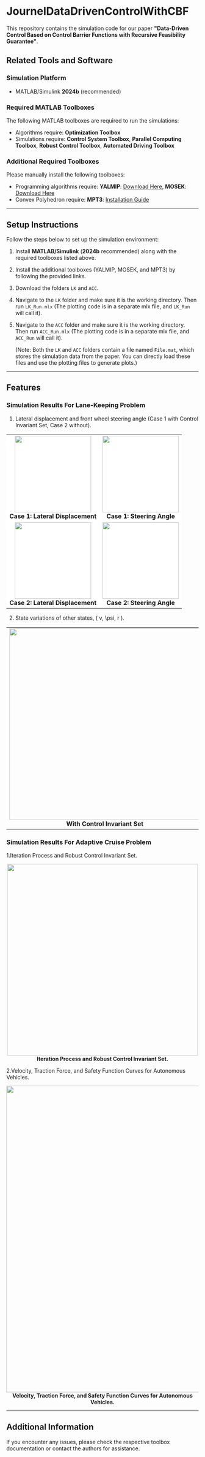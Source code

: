 # JournelDataDrivenControlWithCBF

This repository contains the simulation code for our paper **"Data-Driven Control Based on Control Barrier Functions with Recursive Feasibility Guarantee"**.

## **Related Tools and Software**

### **Simulation Platform**
- MATLAB/Simulink **2024b** (recommended)
  
### **Required MATLAB Toolboxes**
The following MATLAB toolboxes are required to run the simulations:
- Algorithms require:
  **Optimization Toolbox**
- Simulations require:
  **Control System Toolbox**, **Parallel Computing Toolbox**, **Robust Control Toolbox**, **Automated Driving Toolbox**

### **Additional Required Toolboxes**
Please manually install the following toolboxes:
- Programming algorithms require:
  **YALMIP**: [Download Here](https://yalmip.github.io/download/), **MOSEK**: [Download Here](https://www.mosek.com/downloads/)
- Convex Polyhedron require:
  **MPT3**: [Installation Guide](https://www.mpt3.org/pmwiki.php/Main/Installation)

---

## **Setup Instructions**
Follow the steps below to set up the simulation environment:

1. Install **MATLAB/Simulink** (**2024b** recommended) along with the required toolboxes listed above.
2. Install the additional toolboxes (YALMIP, MOSEK, and MPT3) by following the provided links.
3. Download the folders `LK` and `ACC`.
4. Navigate to the `LK` folder and make sure it is the working directory. Then run `LK_Run.mlx` (The plotting code is in a separate mlx file, and `LK_Run` will call it).
5. Navigate to the `ACC` folder and make sure it is the working directory. Then run `ACC_Run.mlx` (The plotting code is in a separate mlx file, and `ACC_Run` will call it).
   
   (Note: Both the `LK` and `ACC` folders contain a file named `File.mat`, which stores the simulation data from the paper. You can directly load these files and use the plotting files to generate plots.)

---
## **Features**
### **Simulation Results For Lane-Keeping Problem**

1. Lateral displacement and front wheel steering angle (Case 1 with Control Invariant Set, Case 2 without). 
<table align="center">
    <tr>
        <td align="center" style="background-color: white;">
            <img src="https://raw.githubusercontent.com/aicpslab/DDControlWithCBF/main/LK/Figures/LK3.jpg" width="200"><br>
            <b>Case 1: Lateral Displacement</b>
        </td>
        <td align="center" style="background-color: white;">
            <img src="https://raw.githubusercontent.com/aicpslab/DDControlWithCBF/main/LK/Figures/LK5.jpg" width="200"><br>
            <b>Case 1: Steering Angle</b>
        </td>
    </tr>
    <tr>
        <td align="center" style="background-color: white;">
            <img src="https://raw.githubusercontent.com/aicpslab/DDControlWithCBF/main/LK/Figures/LK4.jpg" width="200"><br>
            <b>Case 2: Lateral Displacement</b>
        </td>
        <td align="center" style="background-color: white;">
            <img src="https://raw.githubusercontent.com/aicpslab/DDControlWithCBF/main/LK/Figures/LK6.jpg" width="200"><br>
            <b>Case 2: Steering Angle</b>
        </td>
    </tr>
</table>


2. State variations of other states, \( v, \psi, r \). 

<table>
    <tr>
        <td align="center">
            <img src="https://raw.githubusercontent.com/aicpslab/DDControlWithCBF/main/LK/Figures/LK1.jpg" width="500"><br>
            <b>With Control Invariant Set</b>
        </td>
        <td align="center">
            <img src="https://raw.githubusercontent.com/aicpslab/DDControlWithCBF/main/LK/Figures/LK2.jpg" width="500"><br>
            <b>Without Control Invariant Set</b>
        </td>
    </tr>
</table>

### **Simulation Results For Adaptive Cruise Problem**

1.Iteration Process and Robust Control Invariant Set. 
<p align="center">
    <img src="https://raw.githubusercontent.com/aicpslab/DDControlWithCBF/main/ACC/Figures/ACC1.jpg" width="500"><br>
    <b>Iteration Process and Robust Control Invariant Set.</b>
</p>

2.Velocity, Traction Force, and Safety Function Curves for Autonomous Vehicles. 
<p align="center">
    <img src="https://raw.githubusercontent.com/aicpslab/DDControlWithCBF/main/ACC/Figures/ACC2.jpg" width="800"><br>
    <b>Velocity, Traction Force, and Safety Function Curves for Autonomous Vehicles.</b>
</p>

---

## **Additional Information**
If you encounter any issues, please check the respective toolbox documentation or contact the authors for assistance.
